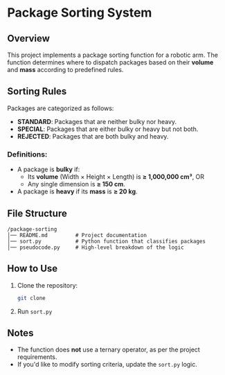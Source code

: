 # Package Sorting System

## Overview

This project implements a package sorting function for a robotic arm. The function determines where to dispatch packages based on their **volume** and **mass** according to predefined rules.

## Sorting Rules

Packages are categorized as follows:

- **STANDARD**: Packages that are neither bulky nor heavy.
- **SPECIAL**: Packages that are either bulky or heavy but not both.
- **REJECTED**: Packages that are both bulky and heavy.

### Definitions:
- A package is **bulky** if:
  - Its **volume** (Width × Height × Length) is **≥ 1,000,000 cm³**, OR
  - Any single dimension is **≥ 150 cm**.
- A package is **heavy** if its **mass** is **≥ 20 kg**.

## File Structure

```
/package-sorting
│── README.md         # Project documentation
│── sort.py           # Python function that classifies packages
│── pseudocode.py     # High-level breakdown of the logic

```

## How to Use

1. Clone the repository:
   ```sh
   git clone 
   ```

2. Run `sort.py` 


## Notes

- The function does **not** use a ternary operator, as per the project requirements.
- If you'd like to modify sorting criteria, update the `sort.py` logic.

